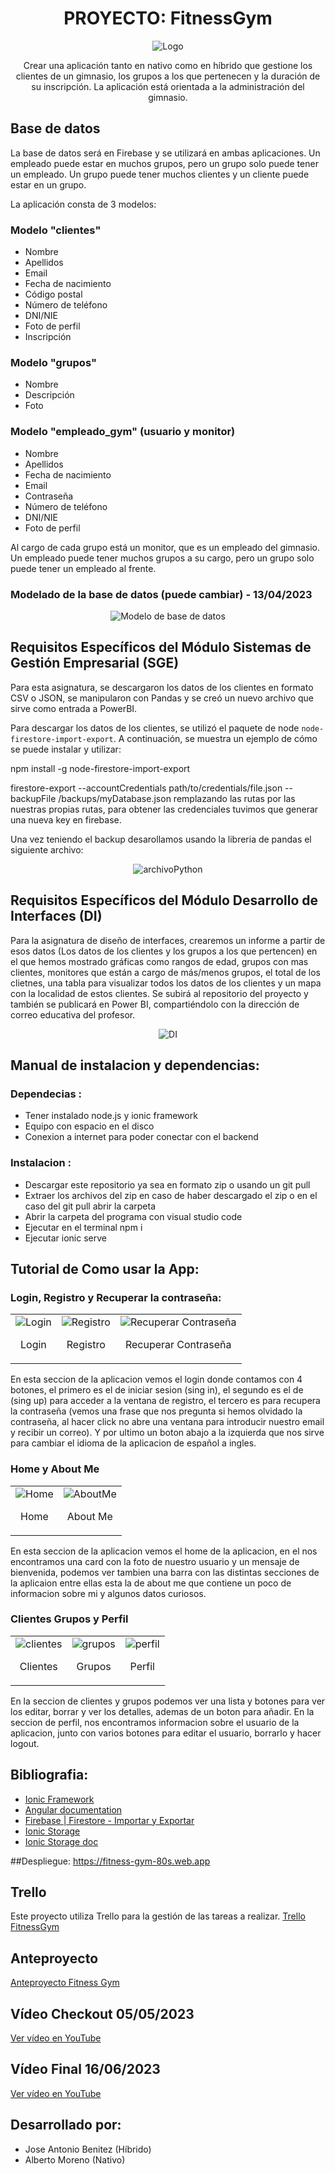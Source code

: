 <h1 align="center">PROYECTO: FitnessGym</h1>

<p align="center">
  <img src="Imagenes/logo.png" alt="Logo">
</p>

<p align="center">Crear una aplicación tanto en nativo como en híbrido que gestione los clientes de un gimnasio, los grupos a los que pertenecen y la duración de su inscripción. La aplicación está orientada a la administración del gimnasio.</p>

## Base de datos
La base de datos será en Firebase y se utilizará en ambas aplicaciones. Un empleado puede estar en muchos grupos, pero un grupo solo puede tener un empleado. Un grupo puede tener muchos clientes y un cliente puede estar en un grupo.

La aplicación consta de 3 modelos:

### Modelo "clientes"
- Nombre
- Apellidos
- Email
- Fecha de nacimiento
- Código postal
- Número de teléfono
- DNI/NIE
- Foto de perfil
- Inscripción

### Modelo "grupos"
- Nombre
- Descripción
- Foto

### Modelo "empleado_gym" (usuario y monitor)
- Nombre
- Apellidos
- Fecha de nacimiento
- Email
- Contraseña
- Número de teléfono
- DNI/NIE
- Foto de perfil

Al cargo de cada grupo está un monitor, que es un empleado del gimnasio. Un empleado puede tener muchos grupos a su cargo, pero un grupo solo puede tener un empleado al frente.

### Modelado de la base de datos (puede cambiar) - 13/04/2023
<p align="center">
  <img src="Imagenes/ModeloDB.png" alt="Modelo de base de datos">
</p>

## Requisitos Específicos del Módulo Sistemas de Gestión Empresarial (SGE)
Para esta asignatura, se descargaron los datos de los clientes en formato CSV o JSON, se manipularon con Pandas y se creó un nuevo archivo que sirve como entrada a PowerBI.

Para descargar los datos de los clientes, se utilizó el paquete de node `node-firestore-import-export`. A continuación, se muestra un ejemplo de cómo se puede instalar y utilizar:

npm install -g node-firestore-import-export

firestore-export --accountCredentials path/to/credentials/file.json --backupFile /backups/myDatabase.json remplazando las rutas por las nuestras propias rutas, para obtener las credenciales tuvimos que generar una nueva key en firebase.

Una vez teniendo el backup desarollamos usando la libreria de pandas el siguiente archivo:
<p align="center">
  <img src="Imagenes/ConvertirEnCSV.png" alt="archivoPython">
</p>

## Requisitos Específicos del Módulo Desarrollo de Interfaces (DI)
Para la asignatura de diseño de interfaces, crearemos un informe a partir de esos datos (Los datos de los clientes y los grupos a los que pertencen) en el que hemos mostrado gráficas como rangos de edad, grupos con mas clientes, monitores que están a cargo de más/menos grupos, el total de los clietnes, una tabla para visualizar todos los datos de los clientes y un mapa con la localidad de estos clientes. Se subirá al repositorio del proyecto y también se publicará en Power BI, compartiéndolo con la dirección de correo educativa del profesor.

<p align="center">
  <img src="Imagenes/PBI.png" alt="DI">
</p>


## Manual de instalacion y dependencias: 
 ### Dependecias :
 - Tener instalado node.js y ionic framework
 - Equipo con espacio en el disco
 - Conexion a internet para poder conectar con el backend
 
 ### Instalacion :
 - Descargar este repositorio ya sea en formato zip o usando un git pull
 - Extraer los archivos del zip en caso de haber descargado el zip o en el caso del git pull abrir la carpeta
 - Abrir la carpeta del programa con visual studio code
 - Ejecutar en el terminal npm i 
 - Ejecutar ionic serve


## Tutorial de Como usar la App:
  
 ### Login, Registro y Recuperar la contraseña:
 <table align="center">
  <tr>
    <td align="center">
      <img src="Imagenes/login.png" alt="Login">
      <p>Login</p>
    </td>
    <td align="center">
      <img src="Imagenes/registro.png" alt="Registro">
      <p>Registro</p>
    </td>
    <td align="center">
      <img src="Imagenes/recuperarPassword.png" alt="Recuperar Contraseña">
      <p>Recuperar Contraseña</p>
    </td>
  </tr>
</table>
En esta seccion de la aplicacion vemos el login donde contamos con 4 botones, el primero es el de iniciar sesion (sing in), el segundo es el de (sing up) para acceder a la ventana de registro, 
el tercero es para recupera la contraseña (vemos una frase que nos pregunta si hemos olvidado la contraseña, al hacer click no abre una ventana para introducir nuestro email y recibir un correo).
Y por ultimo un boton abajo a la izquierda que nos sirve para cambiar el idioma de la aplicacion de español a ingles.

 ### Home y About Me
 <table align="center">
  <tr>
    <td align="center">
      <img src="Imagenes/home.png" alt="Home">
      <p>Home</p>
    </td>
    <td align="center">
      <img src="Imagenes/aboutme.png" alt="AboutMe">
      <p>About Me</p>
    </td>
  </tr>
</table>
En esta seccion de la aplicacion vemos el home de la aplicacion, en el nos encontramos una card con la foto de nuestro usuario y un mensaje de bienvenida, podemos ver tambien una barra con las distintas secciones de
la aplicaion entre ellas esta la de about me que contiene un poco de informacion sobre mi y algunos datos curiosos.

 ### Clientes Grupos y Perfil
 <table align="center">
  <tr>
    <td align="center">
      <img src="Imagenes/clientes.png" alt="clientes">
      <p>Clientes</p>
    </td>
    <td align="center">
      <img src="Imagenes/grupos.png" alt="grupos">
      <p>Grupos</p>
    </td>
    <td align="center">
      <img src="Imagenes/perfil.png" alt="perfil">
      <p>Perfil</p>
    </td>
  </tr>
</table>
En la seccion de clientes y grupos podemos ver una lista y botones para ver los editar, borrar y ver los detalles, ademas de un boton para añadir. En la seccion de perfil, nos encontramos informacion sobre el usuario de la aplicacion,
junto con varios botones para editar el usuario, borrarlo y hacer logout.

## Bibliografia:
 - [Ionic Framework](https://ionicframework.com/)
 - [Angular documentation](https://angular.io/docs)
 - [Firebase | Firestore - Importar y Exportar](https://www.youtube.com/watch?v=bAeF5Y6V4Sg)
 - [Ionic Storage](https://youtu.be/vCfAe2esboU)
 - [Ionic Storage doc](https://github.com/ionic-team/ionic-storage#readme)

##Despliegue:
https://fitness-gym-80s.web.app
 


## Trello
Este proyecto utiliza Trello para la gestión de las tareas a realizar.
[Trello FitnessGym](https://trello.com/b/bwXyty7u/fitnessgym)

## Anteproyecto
[Anteproyecto Fitness Gym](https://www.figma.com/file/kvU6qBh4NmjaGoooBiBPvJ/Anteproyecto-Fitness-Gym?node-id=0%3A1&t=e7FTqe0I8Yq6Mbhf-1)

## Vídeo Checkout 05/05/2023
[Ver vídeo en YouTube](https://www.youtube.com/watch?v=go-7G-VvBFE)

## Vídeo Final 16/06/2023
[Ver vídeo en YouTube](https://www.youtube.com/watch?v=go-7G-VvBFE)
## Desarrollado por:
- Jose Antonio Benitez (Híbrido)
- Alberto Moreno (Nativo)
